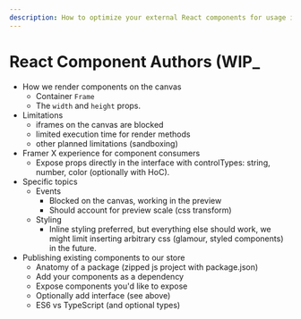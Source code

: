 ```yaml
---
description: How to optimize your external React components for usage in Framer.
---
```


# React Component Authors \(WIP\_

* How we render components on the canvas
  * Container `Frame`
  * The `width` and `height` props.
* Limitations
  * iframes on the canvas are blocked
  * limited execution time for render methods
  * other planned limitations \(sandboxing\)
* Framer X experience for component consumers
  * Expose props directly in the interface with controlTypes: string, number, color \(optionally with HoC\).
* Specific topics
  * Events
    * Blocked on the canvas, working in the preview
    * Should account for preview scale \(css transform\)
  * Styling
    * Inline styling preferred, but everything else should work, we might limit inserting arbitrary css \(glamour, styled components\) in the future.
* Publishing existing components to our store
  * Anatomy of a package \(zipped js project with package.json\)
  * Add your components as a dependency
  * Expose components you'd like to expose
  * Optionally add interface \(see above\)
  * ES6 vs TypeScript \(and optional types\)



